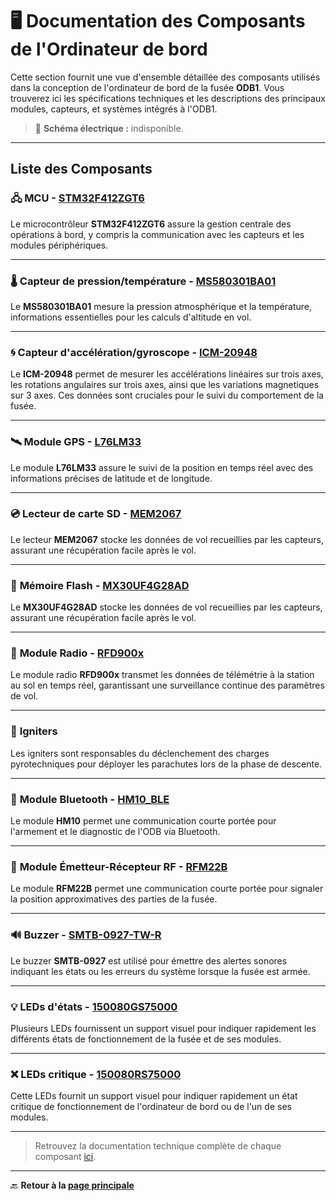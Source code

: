 # 🖥️ **Documentation des Composants de l'Ordinateur de bord**

Cette section fournit une vue d'ensemble détaillée des composants utilisés dans la conception de l'ordinateur de bord de la fusée **ODB1**. Vous trouverez ici les spécifications techniques et les descriptions des principaux modules, capteurs, et systèmes intégrés à l'ODB1.

> 🔧 **Schéma électrique :** indisponible.
---

## **Liste des Composants**

### 🖧 **MCU - [STM32F412ZGT6](./Composantes/STM32F412ZGT6.pdf)**

Le microcontrôleur **STM32F412ZGT6** assure la gestion centrale des opérations à bord, y compris la communication avec les capteurs et les modules périphériques.

---

### 🌡️ **Capteur de pression/température - [MS580301BA01](./Composantes/MS580301BA01-00-TE.pdf)**

Le **MS580301BA01** mesure la pression atmosphérique et la température, informations essentielles pour les calculs d'altitude en vol.

---

### 🌀 **Capteur d'accélération/gyroscope - [ICM-20948](./Composantes/ICM20948.pdf)**

Le **ICM-20948** permet de mesurer les accélérations linéaires sur trois axes, les rotations angulaires sur trois axes, ainsi que les variations magnetiques sur 3 axes. Ces données sont cruciales pour le suivi du comportement de la fusée.

---

### 🛰️ **Module GPS - [L76LM33](./Composantes/L76LM33.pdf)**


Le module **L76LM33** assure le suivi de la position en temps réel avec des informations précises de latitude et de longitude.

---

### 💿 **Lecteur de carte SD - [MEM2067](./Composantes/MEM2067.pdf)**

Le lecteur **MEM2067** stocke les données de vol recueillies par les capteurs, assurant une récupération facile après le vol.

---

### 💾 **Mémoire Flash - [MX30UF4G28AD](./Composantes/MX30UF4G28AD.pdf)**

Le **MX30UF4G28AD** stocke les données de vol recueillies par les capteurs, assurant une récupération facile après le vol.

---

### 📶 **Module Radio - [RFD900x](./Composantes/RFD900x.pdf)**

Le module radio **RFD900x** transmet les données de télémétrie à la station au sol en temps réel, garantissant une surveillance continue des paramètres de vol.

---

### 🧨 **Igniters**

Les igniters sont responsables du déclenchement des charges pyrotechniques pour déployer les parachutes lors de la phase de descente.

---

### 📲 **Module Bluetooth - [HM10_BLE](./Composantes/HM10_BLE.pdf)**

Le module **HM10** permet une communication courte portée pour l'armement et le diagnostic de l'ODB via Bluetooth.

---

### 📡 **Module Émetteur-Récepteur RF - [RFM22B](./Composantes/RFM22B-S2.pdf)**

Le module **RFM22B** permet une communication courte portée pour signaler la position approximatives des parties de la fusée.

---

### 🔊 **Buzzer - [SMTB-0927-TW-R](./Composantes/SMTB-0927-TW-R.pdf)**

Le buzzer **SMTB-0927** est utilisé pour émettre des alertes sonores indiquant les états ou les erreurs du système lorsque la fusée est armée.

---

### 💡 **LEDs d'états - [150080GS75000](./Composantes/150080GS75000.pdf)**

Plusieurs LEDs fournissent un support visuel pour indiquer rapidement les différents états de fonctionnement de la fusée et de ses modules.

---

### ❌ **LEDs critique - [150080RS75000](./Composantes/150080RS75000.pdf)**

Cette LEDs fournit un support visuel pour indiquer rapidement un état critique de fonctionnement de l'ordinateur de bord ou de l'un de ses modules.

---

> Retrouvez la documentation technique complète de chaque composant [ici](./Composantes/).

---

🔙 **Retour à la [page principale](../../README.md)**

